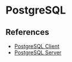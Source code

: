 # PostgreSQL

<!--
https://github.com/alibaba/PolarDB-for-PostgreSQL
pg_pool
-->

## References

- [PostgreSQL Client](/postgresql/client.md)
- [PostgreSQL Server](/postgresql/server.md)
